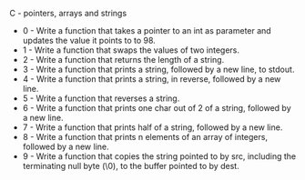  C - pointers, arrays and strings
* 0 - Write a function that takes a pointer to an int as parameter and updates the value it points to to 98.
* 1 - Write a function that swaps the values of two integers.
* 2 - Write a function that returns the length of a string.
* 3 - Write a function that prints a string, followed by a new line, to stdout.
* 4 - Write a function that prints a string, in reverse, followed by a new line.
* 5 - Write a function that reverses a string.
* 6 - Write a function that prints one char out of 2 of a string, followed by a new line.
* 7 - Write a function that prints half of a string, followed by a new line.
* 8 - Write a function that prints n elements of an array of integers, followed by a new line.
* 9 - Write a function that copies the string pointed to by src, including the terminating null byte (\0), to the buffer pointed to by dest.
